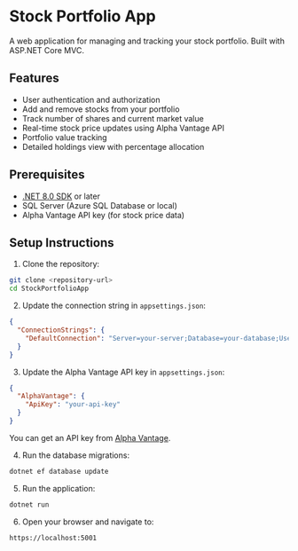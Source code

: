 # Stock Portfolio App

A web application for managing and tracking your stock portfolio. Built with ASP.NET Core MVC.

## Features

- User authentication and authorization
- Add and remove stocks from your portfolio
- Track number of shares and current market value
- Real-time stock price updates using Alpha Vantage API
- Portfolio value tracking
- Detailed holdings view with percentage allocation

## Prerequisites

- [.NET 8.0 SDK](https://dotnet.microsoft.com/download/dotnet/8.0) or later
- SQL Server (Azure SQL Database or local)
- Alpha Vantage API key (for stock price data)

## Setup Instructions

1. Clone the repository:
```bash
git clone <repository-url>
cd StockPortfolioApp
```

2. Update the connection string in `appsettings.json`:
```json
{
  "ConnectionStrings": {
    "DefaultConnection": "Server=your-server;Database=your-database;User Id=your-username;Password=your-password;"
  }
}
```

3. Update the Alpha Vantage API key in `appsettings.json`:
```json
{
  "AlphaVantage": {
    "ApiKey": "your-api-key"
  }
}
```
You can get an API key from [Alpha Vantage](https://www.alphavantage.co/support/#api-key).

4. Run the database migrations:
```bash
dotnet ef database update
```

5. Run the application:
```bash
dotnet run
```

6. Open your browser and navigate to:
```
https://localhost:5001
```